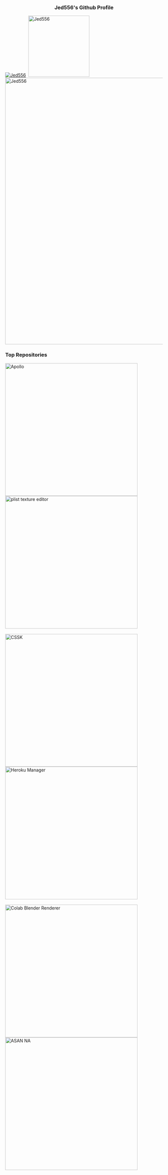### <p align="center">Jed556's Github Profile</p>
<div align="left">
  <a href="https://github.com/Jed556" ><img src="https://github-readme-stats.vercel.app/api?username=Jed556&custom_title=My%20Github%20Statistics&show_icons=true&locale=en&count_private=true&include_all_commits=true&theme=dark&hide_border=true&cache_seconds=1800&icon_color=00ffff&text_color=61dafb&title_color=00ffff&card_width=415" alt="Jed556" /></a>&nbsp;
  <a href="https://github.com/Jed556"><img src="https://github-readme-stats.vercel.app/api/top-langs?username=Jed556&custom_title=All%20Used%20Languages&hide=css&layout=compact&theme=dark&hide_border=true&cache_seconds=1800&langs_count=20&card_width=364" alt="Jed556" height="195" /></a>
  <br>
  <a href="https://github.com/Jed556"><img src="https://github-readme-streak-stats.herokuapp.com/?user=Jed556&theme=dark&hide_border=true" alt="Jed556" width="850" /></a>
</div>

### Top Repositories
  <a href="https://github.com/Jed556/Apollo"><img src = "https://github-readme-stats.vercel.app/api/pin?username=Jed556&repo=Apollo&title_color=fff&icon_color=f9f9f9&text_color=9f9f9f&bg_color=151515&hide_border=true" alt="Apollo" width="423" align="middle"></a>
  <a href="https://github.com/Jed556/plist-texture-editor"><img src = "https://github-readme-stats.vercel.app/api/pin?username=Jed556&repo=plist-texture-editor&title_color=fff&icon_color=f9f9f9&text_color=9f9f9f&bg_color=151515&hide_border=true" alt="plist texture editor" width="423" align="middle"></a>
  <br><br>
  <a href="https://github.com/Jed556/CSSK"><img src = "https://github-readme-stats.vercel.app/api/pin?username=Jed556&repo=CSSK&title_color=fff&icon_color=f9f9f9&text_color=9f9f9f&bg_color=151515&hide_border=true" alt="CSSK" width="423" align="middle"></a>
  <a href="https://github.com/Jed556/HerokuManager"><img src = "https://github-readme-stats.vercel.app/api/pin?username=Jed556&repo=HerokuManager&title_color=fff&icon_color=f9f9f9&text_color=9f9f9f&bg_color=151515&hide_border=true" alt="Heroku Manager" width="423" align="middle"></a>
  <br><br>
  <a href="https://github.com/Jed556/Colab-Blender-Renderer"><img src = "https://github-readme-stats.vercel.app/api/pin?username=Jed556&repo=Colab-Blender-Renderer&title_color=fff&icon_color=f9f9f9&text_color=9f9f9f&bg_color=151515&hide_border=true" alt="Colab Blender Renderer" width="423" align="middle"></a>
  <a href="https://github.com/Jed556/ASAN-NA"><img src = "https://github-readme-stats.vercel.app/api/pin?username=Jed556&repo=ASAN-NA&title_color=fff&icon_color=f9f9f9&text_color=9f9f9f&bg_color=151515&hide_border=true" alt="ASAN NA" width="423" align="middle"></a>
